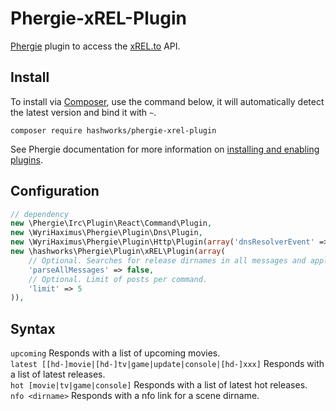 # Phergie-xREL-Plugin

[Phergie](http://github.com/phergie/phergie-irc-bot-react/) plugin to access the [xREL.to](http://xrel.to) API.

## Install

To install via [Composer](http://getcomposer.org/), use the command below, it will automatically detect the latest version and bind it with `~`.

```
composer require hashworks/phergie-xrel-plugin
```

See Phergie documentation for more information on
[installing and enabling plugins](https://github.com/phergie/phergie-irc-bot-react/wiki/Usage#plugins).

## Configuration

```php
// dependency
new \Phergie\Irc\Plugin\React\Command\Plugin,
new \WyriHaximus\Phergie\Plugin\Dns\Plugin,
new \WyriHaximus\Phergie\Plugin\Http\Plugin(array('dnsResolverEvent' => 'dns.resolver')),
new \hashworks\Phergie\Plugin\xREL\Plugin(array(
    // Optional. Searches for release dirnames in all messages and applies the nfo command on them.
    'parseAllMessages' => false,
    // Optional. Limit of posts per command.
    'limit' => 5
)),
```

## Syntax
`upcoming` Responds with a list of upcoming movies.<br/>
`latest [[hd-]movie|[hd-]tv|game|update|console|[hd-]xxx]` Responds with a list of latest releases.<br/>
`hot [movie|tv|game|console]` Responds with a list of latest hot releases.<br/>
`nfo <dirname>` Responds with a nfo link for a scene dirname.